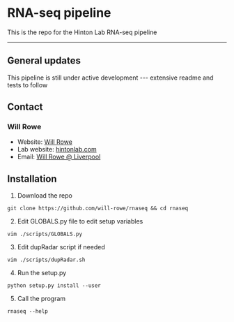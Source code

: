 # RNA-seq pipeline
This is the repo for the Hinton Lab RNA-seq pipeline

-----------


## General updates

This pipeline is still under active development --- extensive readme and tests to follow


## Contact
### Will Rowe

* Website: [Will Rowe](https://will-rowe.github.io)
* Lab website: [hintonlab.com](http://www.hintonlab.com)
* Email: [Will Rowe @ Liverpool](will.rowe@liverpool.ac.uk)


## Installation

1. Download the repo

`git clone https://github.com/will-rowe/rnaseq && cd rnaseq`


2. Edit GLOBALS.py file to edit setup variables

`vim ./scripts/GLOBALS.py`


3. Edit dupRadar script if needed

`vim ./scripts/dupRadar.sh`


4. Run the setup.py


`python setup.py install --user`


5. Call the program

`rnaseq --help`
